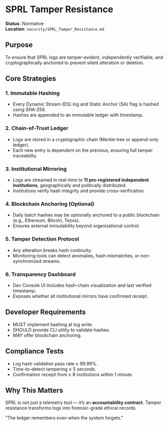 # SPRL Tamper Resistance

**Status**: Normative  
**Location**: `security/SPRL_Tamper_Resistance.md`

## Purpose
To ensure that SPRL logs are tamper-evident, independently verifiable, and cryptographically anchored to prevent silent alteration or deletion.

## Core Strategies

### 1. **Immutable Hashing**
- Every Dynamic Stream (DS) log and Static Anchor (SA) flag is hashed using SHA-256.
- Hashes are appended to an immutable ledger with timestamp.

### 2. **Chain-of-Trust Ledger**
- Logs are stored in a cryptographic chain (Merkle tree or append-only ledger).
- Each new entry is dependent on the previous, ensuring full tamper traceability.

### 3. **Institutional Mirroring**
- Logs are streamed in real-time to **11 pre-registered independent institutions**, geographically and politically distributed.
- Institutions verify hash integrity and provide cross-verification.

### 4. **Blockchain Anchoring (Optional)**
- Daily batch hashes may be optionally anchored to a public blockchain (e.g., Ethereum, Bitcoin, Tezos).
- Ensures external immutability beyond organizational control.

### 5. **Tamper Detection Protocol**
- Any alteration breaks hash continuity.
- Monitoring tools can detect anomalies, hash mismatches, or non-synchronized streams.

### 6. **Transparency Dashboard**
- Dev Console UI includes hash-chain visualization and last verified timestamp.
- Exposes whether all institutional mirrors have confirmed receipt.

## Developer Requirements
- MUST implement hashing at log write.
- SHOULD provide CLI utility to validate hashes.
- MAY offer blockchain anchoring.

## Compliance Tests
- Log hash validation pass rate ≥ 99.99%.
- Time-to-detect tampering ≤ 5 seconds.
- Confirmation receipt from ≥ 8 institutions within 1 minute.

## Why This Matters
SPRL is not just a telemetry tool — it’s an **accountability contract**. Tamper resistance transforms logs into forensic-grade ethical records.

"The ledger remembers even when the system forgets."
